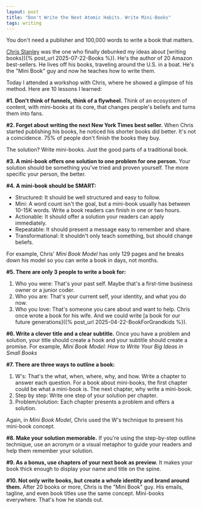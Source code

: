 ```yaml
---
layout: post
title: "Don't Write the Next Atomic Habits. Write Mini-Books"
tags: writing
---
```


You don't need a publisher and 100,000 words to write a book that matters.

[Chris Stanley](https://substack.com/@minibookmodel) was the one who finally debunked my ideas about [writing books]({% post_url 2025-07-22-Books %}). He's the author of 20 Amazon best-sellers. He lives off his books, traveling around the U.S. in a boat. He's the "Mini Book" guy and now he teaches how to write them.

Today I attended a workshop with Chris, where he showed a glimpse of his method. Here are 10 lessons I learned:

**#1. Don't think of funnels, think of a flywheel.** Think of an ecosystem of content, with mini-books at its core, that changes people's beliefs and turns them into fans.

**#2. Forget about writing the next New York Times best seller.** When Chris started publishing his books, he noticed his shorter books did better. It's not a coincidence. 75% of people don't finish the books they buy.

The solution? Write mini-books. Just the good parts of a traditional book.

**#3. A mini-book offers one solution to one problem for one person.** Your solution should be something you've tried and proven yourself. The more specific your person, the better.

**#4. A mini-book should be SMART:**
* Structured: It should be well structured and easy to follow.
* Mini: A word count isn't the goal, but a mini-book usually has between 10-15K words. Write a book readers can finish in one or two hours.
* Actionable: It should offer a solution your readers can apply immediately.
* Repeatable: It should present a message easy to remember and share.
* Transformational: It shouldn't only teach something, but should change beliefs.

For example, Chris' _Mini Book Model_ has only 129 pages and he breaks down his model so you can write a book in days, not months.

**#5. There are only 3 people to write a book for:**
1. Who you were: That's your past self. Maybe that's a first-time business owner or a junior coder.
2. Who you are: That's your current self, your identity, and what you do now.
3. Who you love: That's someone you care about and want to help. Chris once wrote a book for his wife. And we could write [a book for our future generations]({% post_url 2025-04-22-BookForGrandkids %}).

**#6. Write a clever title and a clear subtitle.** Once you have a problem and solution, your title should create a hook and your subtitle should create a promise. For example, _Mini Book Model: How to Write Your Big Ideas in Small Books_

**#7. There are three ways to outline a book:**
1. W's: That's the what, when, where, why, and how. Write a chapter to answer each question. For a book about mini-books, the first chapter could be what a mini-book is. The next chapter, why write a mini-book.
2. Step by step: Write one step of your solution per chapter.
3. Problem/solution: Each chapter presents a problem and offers a solution.

Again, in _Mini Book Model_, Chris used the W's technique to present his mini-book concept.

**#8. Make your solution memorable.** If you're using the step-by-step outline technique, use an acronym or a visual metaphor to guide your readers and help them remember your solution.

**#9. As a bonus, use chapters of your next book as preview.** It makes your book thick enough to display your name and title on the spine.

**#10. Not only write books, but create a whole identity and brand around them.** After 20 books or more, Chris is the "Mini Book" guy. His emails, tagline, and even book titles use the same concept. Mini-books everywhere. That's how he stands out.
